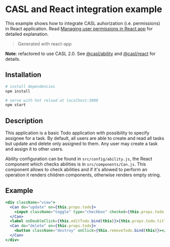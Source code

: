 # CASL and React integration example

This example shows how to integrate CASL auhorization (i.e. permissions) in React application. Read [Managing user permissions in React app](https://medium.com/dailyjs/managing-user-permissions-in-your-react-app-a93a94ff9b40) for detailed explanation.

> Generated with react-app

**Note**: refactored to use CASL 2.0. See [@casl/ability][casl-ability] and [@casl/react][casl-react] for details.

## Installation

``` bash
# install dependencies
npm install

# serve with hot reload at localhost:3000
npm start
```

## Description

This application is a basic Todo application with possibility to specify assignee for a task. By default, all users are able to create and read all tasks but update and delete only assigned to them. Any user may create a task and assign it to other users.

Ability configuration can be found in `src/config/ability.js`, the React component which checks abilities is in `src/components/Can.js`. This component allows to check abilities and if it's allowed to perform an operation it renders children components, otherwise renders empty string.

## Example

```jsx
<div className="view">
  <Can do="update" on={this.props.todo}>
    <input className="toggle" type="checkbox" checked={this.props.todo.completed} onChange={this.completeTodo.bind(this)} />
  </Can>
  <label onDoubleClick={this.editTodo.bind(this)}>{this.props.todo.title}</label>
  <Can do="delete" on={this.props.todo}>
    <button className="destroy" onClick={this.removeTodo.bind(this)}></button>
  </Can>
</div>
```

[casl-ability]: https://github.com/stalniy/casl/tree/master/packages/casl-ability
[casl-react]: https://github.com/stalniy/casl/tree/master/packages/casl-react
